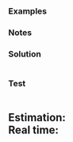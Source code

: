 
### Examples

### Notes
> 
### Solution
```cs

```
### Test
```cs

```
Estimation: 
<br> Real time: 
--------------------------
